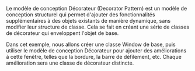 
Le modèle de conception Décorateur (Decorator Pattern) est un modèle de conception structurel qui permet d'ajouter des
fonctionnalités supplémentaires à des objets existants de manière dynamique, sans modifier leur structure de classe.
Cela se fait en créant une série de classes de décorateur qui enveloppent l'objet de base.

Dans cet exemple, nous allons créer une classe Window de base, puis utiliser le modèle de conception Décorateur pour
ajouter des améliorations à cette fenêtre, telles que la bordure, la barre de défilement, etc. Chaque amélioration 
sera une classe de décorateur distincte.